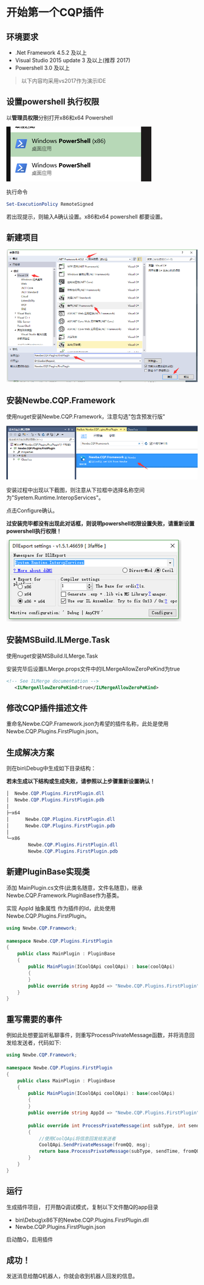 # 开始第一个CQP插件

## 环境要求

- .Net Framework 4.5.2 及以上
- Visual Studio 2015 update 3 及以上(推荐 2017)
- Powershell 3.0 及以上

> 以下内容均采用vs2017作为演示IDE

## 设置powershell 执行权限

以**管理员权限**分别打开x86和x64 Powershell

![powershell截图](assets/001/001-8aacfdfe.png)

执行命令

```powershell
Set-ExecutionPolicy RemoteSigned
```

若出现提示，则输入A确认设置。x86和x64 powershell 都要设置。

## 新建项目

![新建插件项目](assets/001/001-b8b344fa.png)

## 安装Newbe.CQP.Framework

使用nuget安装Newbe.CQP.Framework，注意勾选"包含预发行版"

![nuget安装Newbe.CQP.Framework](assets/001/001-706d8a18.png)

安装过程中出现以下截图，则注意从下拉框中选择名称空间为"Syetem.Runtime.InteropServices"。

点击Configure确认。

**过安装完毕都没有出现此对话框，则说明powershell权限设置失败，请重新设置powershell执行权限！**

![](assets/001/001-194afd3b.png)

## 安装MSBuild.ILMerge.Task

使用nuget安装MSBuild.ILMerge.Task

安装完毕后设置ILMerge.props文件中的ILMergeAllowZeroPeKind为true

```xml
<!-- See ILMerge documentation -->
   <ILMergeAllowZeroPeKind>true</ILMergeAllowZeroPeKind>
```

## 修改CQP插件描述文件

重命名Newbe.CQP.Framework.json为希望的插件名称，此处是使用Newbe.CQP.Plugins.FirstPlugin.json。

## 生成解决方案

则在bin\Debug中生成如下目录结构：

**若未生成以下结构或生成失败，请参照以上步骤重新设置确认！**

```powershell
│  Newbe.CQP.Plugins.FirstPlugin.dll
│  Newbe.CQP.Plugins.FirstPlugin.pdb
│
├─x64
│      Newbe.CQP.Plugins.FirstPlugin.dll
│      Newbe.CQP.Plugins.FirstPlugin.pdb
│
└─x86
        Newbe.CQP.Plugins.FirstPlugin.dll
        Newbe.CQP.Plugins.FirstPlugin.pdb
```

## 新建PluginBase实现类

添加 MainPlugin.cs文件(此类名随意，文件名随意)，继承Newbe.CQP.Framework.PluginBase作为基类。

实现 AppId 抽象属性 作为插件的Id，此处使用Newbe.CQP.Plugins.FirstPlugin。

```csharp
using Newbe.CQP.Framework;

namespace Newbe.CQP.Plugins.FirstPlugin
{
    public class MainPlugin : PluginBase
    {
        public MainPlugin(ICoolQApi coolQApi) : base(coolQApi)
        {
        }
        public override string AppId => "Newbe.CQP.Plugins.FirstPlugin";
    }
}
```

## 重写需要的事件

例如此处想要监听私聊事件，则重写ProcessPrivateMessage函数，并将消息回发给发送者，代码如下:

```csharp
using Newbe.CQP.Framework;

namespace Newbe.CQP.Plugins.FirstPlugin
{
    public class MainPlugin : PluginBase
    {
        public MainPlugin(ICoolQApi coolQApi) : base(coolQApi)
        {
        }
        public override string AppId => "Newbe.CQP.Plugins.FirstPlugin";

        public override int ProcessPrivateMessage(int subType, int sendTime, long fromQQ, string msg, int font)
        {
            //使用CoolQApi将信息回发给发送者
            CoolQApi.SendPrivateMessage(fromQQ, msg);
            return base.ProcessPrivateMessage(subType, sendTime, fromQQ, msg, font);
        }
    }
}
```

## 运行

生成插件项目， 打开酷Q调试模式，复制以下文件酷Q的app目录

- bin\Debug\x86下的Newbe.CQP.Plugins.FirstPlugin.dll
- Newbe.CQP.Plugins.FirstPlugin.json

启动酷Q，启用插件

## 成功！

发送消息给酷Q机器人，你就会收到机器人回发的信息。
